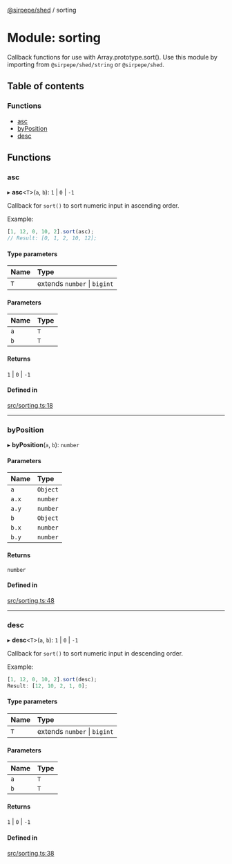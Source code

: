 [@sirpepe/shed](../README.md) / sorting

# Module: sorting

Callback functions for use with Array.prototype.sort(). Use this module by
importing from `@sirpepe/shed/string` or `@sirpepe/shed`.

## Table of contents

### Functions

- [asc](sorting.md#asc)
- [byPosition](sorting.md#byposition)
- [desc](sorting.md#desc)

## Functions

### asc

▸ **asc**<`T`\>(`a`, `b`): ``1`` \| ``0`` \| ``-1``

Callback for `sort()` to sort numeric input in ascending order.

Example:

```javascript
[1, 12, 0, 10, 2].sort(asc);
// Result: [0, 1, 2, 10, 12];
```

#### Type parameters

| Name | Type |
| :------ | :------ |
| `T` | extends `number` \| `bigint` |

#### Parameters

| Name | Type |
| :------ | :------ |
| `a` | `T` |
| `b` | `T` |

#### Returns

``1`` \| ``0`` \| ``-1``

#### Defined in

[src/sorting.ts:18](https://github.com/SirPepe/shed/blob/af754f8/src/sorting.ts#L18)

___

### byPosition

▸ **byPosition**(`a`, `b`): `number`

#### Parameters

| Name | Type |
| :------ | :------ |
| `a` | `Object` |
| `a.x` | `number` |
| `a.y` | `number` |
| `b` | `Object` |
| `b.x` | `number` |
| `b.y` | `number` |

#### Returns

`number`

#### Defined in

[src/sorting.ts:48](https://github.com/SirPepe/shed/blob/af754f8/src/sorting.ts#L48)

___

### desc

▸ **desc**<`T`\>(`a`, `b`): ``1`` \| ``0`` \| ``-1``

Callback for `sort()` to sort numeric input in descending order.

Example:

```javascript
[1, 12, 0, 10, 2].sort(desc);
Result: [12, 10, 2, 1, 0];
```

#### Type parameters

| Name | Type |
| :------ | :------ |
| `T` | extends `number` \| `bigint` |

#### Parameters

| Name | Type |
| :------ | :------ |
| `a` | `T` |
| `b` | `T` |

#### Returns

``1`` \| ``0`` \| ``-1``

#### Defined in

[src/sorting.ts:38](https://github.com/SirPepe/shed/blob/af754f8/src/sorting.ts#L38)
